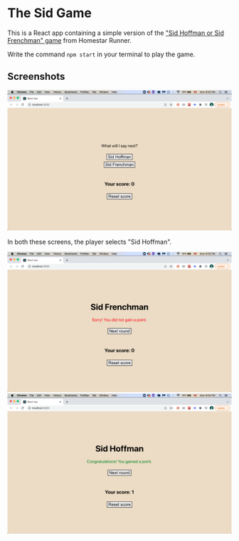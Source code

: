 # The Sid Game #

This is a React app containing a simple version of the ["Sid Hoffman or Sid Frenchman" game](http://www.hrwiki.org/wiki/Homestar_Runner's_%22Sid%22_Game) from Homestar Runner.

Write the command `npm start` in your terminal to play the game.

## Screenshots ##
![picture alt](https://github.com/stephkri/sidgame/blob/master/buttons.png "The starting screen of the game")

In both these screens, the player selects "Sid Hoffman".

![picture alt](https://github.com/stephkri/sidgame/blob/master/nopoint.png "Did not score a point")
![picture alt](https://github.com/stephkri/sidgame/blob/master/yespoint.png "Did score a point")